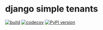 # django simple tenants

<p align="center">
    <em></em>
</p>

[![build](https://github.com/Tobi-De/django-simple-tenants/workflows/Build/badge.svg)](https://github.com/Tobi-De/django-simple-tenants/actions)
[![codecov](https://codecov.io/gh/Tobi-De/django-simple-tenants/branch/master/graph/badge.svg)](https://codecov.io/gh/Tobi-De/django-simple-tenants)
[![PyPI version](https://badge.fury.io/py/django-simple-tenants.svg)](https://badge.fury.io/py/django-simple-tenants)

